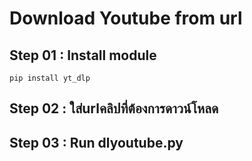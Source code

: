 <h1>Download Youtube from url</h1>
<h2>Step 01 : Install module </h2>
<code>pip install yt_dlp</code>
<h2>Step 02 : ใส่urlคลิปที่ต้องการดาวน์โหลด</h2>
<h2>Step 03 : Run dlyoutube.py</h2>
